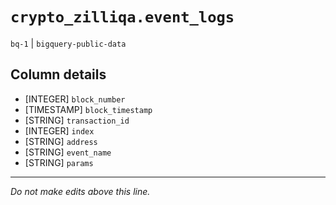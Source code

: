 # `crypto_zilliqa.event_logs`
`bq-1` | `bigquery-public-data`

## Column details
* [INTEGER]   `block_number`
* [TIMESTAMP] `block_timestamp`
* [STRING]    `transaction_id`
* [INTEGER]   `index`
* [STRING]    `address`
* [STRING]    `event_name`
* [STRING]    `params`

-------------------------------------------------------------------------------
*Do not make edits above this line.*
